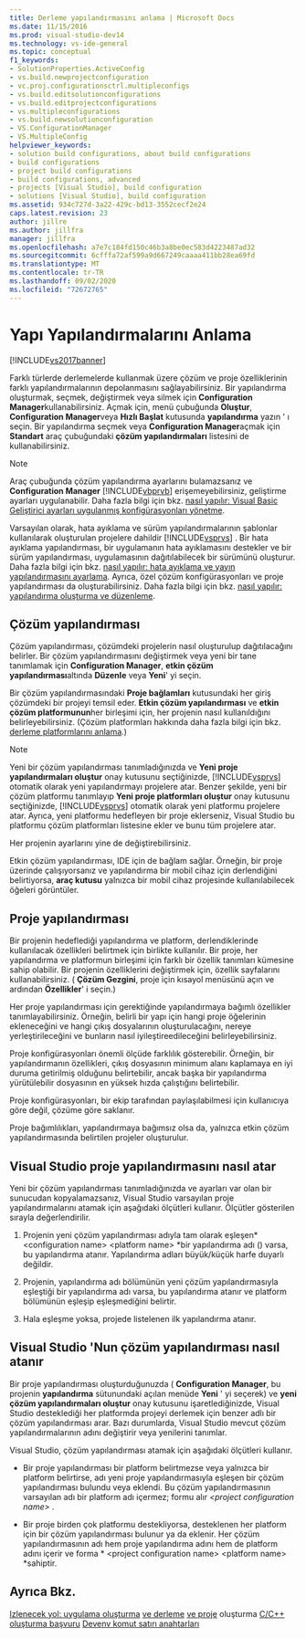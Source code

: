 ```yaml
---
title: Derleme yapılandırmasını anlama | Microsoft Docs
ms.date: 11/15/2016
ms.prod: visual-studio-dev14
ms.technology: vs-ide-general
ms.topic: conceptual
f1_keywords:
- SolutionProperties.ActiveConfig
- vs.build.newprojectconfiguration
- vc.proj.configurationsctrl.multipleconfigs
- vs.build.editsolutionconfigurations
- vs.build.editprojectconfigurations
- vs.multipleconfigurations
- vs.build.newsolutionconfiguration
- VS.ConfigurationManager
- VS.MultipleConfig
helpviewer_keywords:
- solution build configurations, about build configurations
- build configurations
- project build configurations
- build configurations, advanced
- projects [Visual Studio], build configuration
- solutions [Visual Studio], build configuration
ms.assetid: 934c727d-3a22-429c-bd13-3552cecf2e24
caps.latest.revision: 23
author: jillre
ms.author: jillfra
manager: jillfra
ms.openlocfilehash: a7e7c184fd150c46b3a8be0ec583d4223487ad32
ms.sourcegitcommit: 6cfffa72af599a9d667249caaaa411bb28ea69fd
ms.translationtype: MT
ms.contentlocale: tr-TR
ms.lasthandoff: 09/02/2020
ms.locfileid: "72672765"
---
```

# <a name="understanding-build-configurations"></a>Yapı Yapılandırmalarını Anlama
[!INCLUDE[vs2017banner](../includes/vs2017banner.md)]

Farklı türlerde derlemelerde kullanmak üzere çözüm ve proje özelliklerinin farklı yapılandırmalarının depolanmasını sağlayabilirsiniz. Bir yapılandırma oluşturmak, seçmek, değiştirmek veya silmek için **Configuration Manager**kullanabilirsiniz. Açmak için, menü çubuğunda **Oluştur**, **Configuration Manager**veya **Hızlı Başlat** kutusunda **yapılandırma** yazın ' ı seçin. Bir yapılandırma seçmek veya **Configuration Manager**açmak için **Standart** araç çubuğundaki **çözüm yapılandırmaları** listesini de kullanabilirsiniz.

> [!NOTE]
> Araç çubuğunda çözüm yapılandırma ayarlarını bulamazsanız ve **Configuration Manager** [!INCLUDE[vbprvb](../includes/vbprvb-md.md)] erişemeyebilirsiniz, geliştirme ayarları uygulanabilir. Daha fazla bilgi için bkz. [nasıl yapılır: Visual Basic Geliştirici ayarları uygulanmış konfigürasyonları yönetme](../ide/how-to-manage-build-configurations-with-visual-basic-developer-settings-applied.md).

 Varsayılan olarak, hata ayıklama ve sürüm yapılandırmalarının şablonlar kullanılarak oluşturulan projelere dahildir [!INCLUDE[vsprvs](../includes/vsprvs-md.md)] . Bir hata ayıklama yapılandırması, bir uygulamanın hata ayıklamasını destekler ve bir sürüm yapılandırması, uygulamasının dağıtılabilecek bir sürümünü oluşturur. Daha fazla bilgi için bkz. [nasıl yapılır: hata ayıklama ve yayın yapılandırmasını ayarlama](../debugger/how-to-set-debug-and-release-configurations.md). Ayrıca, özel çözüm konfigürasyonları ve proje yapılandırması da oluşturabilirsiniz. Daha fazla bilgi için bkz. [nasıl yapılır: yapılandırma oluşturma ve düzenleme](../ide/how-to-create-and-edit-configurations.md).

## <a name="solution-configurations"></a>Çözüm yapılandırması
 Çözüm yapılandırması, çözümdeki projelerin nasıl oluşturulup dağıtılacağını belirler. Bir çözüm yapılandırmasını değiştirmek veya yeni bir tane tanımlamak için **Configuration Manager**, **etkin çözüm yapılandırması**altında **Düzenle** veya **Yeni**' yi seçin.

 Bir çözüm yapılandırmasındaki **Proje bağlamları** kutusundaki her giriş çözümdeki bir projeyi temsil eder. **Etkin çözüm yapılandırması** ve **etkin çözüm platformunun**her birleşimi için, her projenin nasıl kullanıldığını belirleyebilirsiniz. (Çözüm platformları hakkında daha fazla bilgi için bkz. [derleme platformlarını anlama](../ide/understanding-build-platforms.md).)

> [!NOTE]
> Yeni bir çözüm yapılandırması tanımladığınızda ve **Yeni proje yapılandırmaları oluştur** onay kutusunu seçtiğinizde, [!INCLUDE[vsprvs](../includes/vsprvs-md.md)] otomatik olarak yeni yapılandırmayı projelere atar. Benzer şekilde, yeni bir çözüm platformu tanımlayıp **Yeni proje platformları oluştur** onay kutusunu seçtiğinizde, [!INCLUDE[vsprvs](../includes/vsprvs-md.md)] otomatik olarak yeni platformu projelere atar. Ayrıca, yeni platformu hedefleyen bir proje eklerseniz, Visual Studio bu platformu çözüm platformları listesine ekler ve bunu tüm projelere atar.
>
> Her projenin ayarlarını yine de değiştirebilirsiniz.

 Etkin çözüm yapılandırması, IDE için de bağlam sağlar. Örneğin, bir proje üzerinde çalışıyorsanız ve yapılandırma bir mobil cihaz için derlendiğini belirtiyorsa, **araç kutusu** yalnızca bir mobil cihaz projesinde kullanılabilecek öğeleri görüntüler.

## <a name="project-configurations"></a>Proje yapılandırması
 Bir projenin hedeflediği yapılandırma ve platform, derlendiklerinde kullanılacak özellikleri belirtmek için birlikte kullanılır. Bir proje, her yapılandırma ve platformun birleşimi için farklı bir özellik tanımları kümesine sahip olabilir. Bir projenin özelliklerini değiştirmek için, özellik sayfalarını kullanabilirsiniz. ( **Çözüm Gezgini**, proje için kısayol menüsünü açın ve ardından **Özellikler**' i seçin.)

 Her proje yapılandırması için gerektiğinde yapılandırmaya bağımlı özellikler tanımlayabilirsiniz. Örneğin, belirli bir yapı için hangi proje öğelerinin ekleneceğini ve hangi çıkış dosyalarının oluşturulacağını, nereye yerleştirileceğini ve bunların nasıl iyileştireedileceğini belirleyebilirsiniz.

 Proje konfigürasyonları önemli ölçüde farklılık gösterebilir. Örneğin, bir yapılandırmanın özellikleri, çıkış dosyasının minimum alanı kaplamaya en iyi duruma getirilmiş olduğunu belirtebilir, ancak başka bir yapılandırma yürütülebilir dosyasının en yüksek hızda çalıştığını belirtebilir.

 Proje konfigürasyonları, bir ekip tarafından paylaşılabilmesi için kullanıcıya göre değil, çözüme göre saklanır.

 Proje bağımlılıkları, yapılandırmaya bağımsız olsa da, yalnızca etkin çözüm yapılandırmasında belirtilen projeler oluşturulur.

## <a name="how-visual-studio-assigns-project-configurations"></a>Visual Studio proje yapılandırmasını nasıl atar
 Yeni bir çözüm yapılandırması tanımladığınızda ve ayarları var olan bir sunucudan kopyalamazsanız, Visual Studio varsayılan proje yapılandırmalarını atamak için aşağıdaki ölçütleri kullanır. Ölçütler gösterilen sırayla değerlendirilir.

1. Projenin yeni çözüm yapılandırması adıyla tam olarak eşleşen* \<configuration name> \<platform name> *bir yapılandırma adı () varsa, bu yapılandırma atanır. Yapılandırma adları büyük/küçük harfe duyarlı değildir.

2. Projenin, yapılandırma adı bölümünün yeni çözüm yapılandırmasıyla eşleştiği bir yapılandırma adı varsa, bu yapılandırma atanır ve platform bölümünün eşleşip eşleşmediğini belirtir.

3. Hala eşleşme yoksa, projede listelenen ilk yapılandırma atanır.

## <a name="how-visual-studio-assigns-solution-configurations"></a>Visual Studio 'Nun çözüm yapılandırması nasıl atanır
 Bir proje yapılandırması oluşturduğunuzda ( **Configuration Manager**, bu projenin **yapılandırma** sütunundaki açılan menüde **Yeni** ' yi seçerek) ve **yeni çözüm yapılandırmaları oluştur** onay kutusunu işaretlediğinizde, Visual Studio desteklediği her platformda projeyi derlemek için benzer adlı bir çözüm yapılandırması arar. Bazı durumlarda, Visual Studio mevcut çözüm yapılandırmalarının adını değiştirir veya yenilerini tanımlar.

 Visual Studio, çözüm yapılandırması atamak için aşağıdaki ölçütleri kullanır.

- Bir proje yapılandırması bir platform belirtmezse veya yalnızca bir platform belirtirse, adı yeni proje yapılandırmasıyla eşleşen bir çözüm yapılandırması bulundu veya eklendi. Bu çözüm yapılandırmasının varsayılan adı bir platform adı içermez; formu alır *\<project configuration name>* .

- Bir proje birden çok platformu destekliyorsa, desteklenen her platform için bir çözüm yapılandırması bulunur ya da eklenir. Her çözüm yapılandırmasının adı hem proje yapılandırma adını hem de platform adını içerir ve forma * \<project configuration name> \<platform name> *sahiptir.

## <a name="see-also"></a>Ayrıca Bkz.
 [Izlenecek yol: uygulama oluşturma](../ide/walkthrough-building-an-application.md) [ve derleme](../ide/compiling-and-building-in-visual-studio.md) [ve proje](../ide/solutions-and-projects-in-visual-studio.md) oluşturma [C/C++ oluşturma başvuru](https://msdn.microsoft.com/library/100b4ccf-572c-4d1f-970c-fa0bc0cc0d2d) [Devenv komut satırı anahtarları](../ide/reference/devenv-command-line-switches.md)
